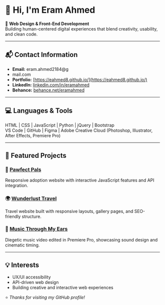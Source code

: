 # 👋 Hi, I'm Eram Ahmed

🎨 **Web Design & Front-End Development**  
Building human-centered digital experiences that blend creativity, usability, and clean code.

---

## 📬 Contact Information
- **Email:** eram.ahmed2184@g
- mail.com  
- **Portfolio:** [https://eahmed8.github.io/](https://eahmed8.github.io/)  
- **LinkedIn:** [linkedin.com/in/eramahmed](https://linkedin.com/in/eramahmed)  
- **Behance:** [behance.net/eramahmed](https://behance.net/eramahmed)  

---

## 💻 Languages & Tools
HTML | CSS | JavaScript | Python | jQuery | Bootstrap  
VS Code | GitHub | Figma | Adobe Creative Cloud (Photoshop, Illustrator, After Effects, Premiere Pro)

---

## 🚀 Featured Projects
### 🐶 [Pawfect Pals](https://eahmed8.github.io/FinalAssignmentGIT418/)
Responsive adoption website with interactive JavaScript features and API integration.

### 🌍 [Wunderlust Travel](https://eahmed8.github.io/wunderlust-responsive-webpage/)
Travel website built with responsive layouts, gallery pages, and SEO-friendly structure.

### 🎵 [Music Through My Ears](https://youtu.be/yourvideo)
Diegetic music video edited in Premiere Pro, showcasing sound design and cinematic timing.

---

## 💡 Interests
- UX/UI accessibility  
- API-driven web design  
- Building creative and interactive web experiences

⭐ *Thanks for visiting my GitHub profile!*
